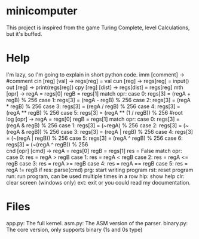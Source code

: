 # minicomputer
 This project is inspired from the game Turing Complete, level Calculations, but it's buffed.
# Help
I'm lazy, so I'm going to explain in short python code.
imm [comment] -> #comment
cin [reg] [val] -> regs[reg] = val
cun [reg] -> regs[reg] = input()
out [reg] -> print(regs[reg])
cpy [reg] [dist] -> regs[dist] = regs[reg]
mth [opr] ->
    regA = regs[0]
    regB = regs[1]
    match opr:
        case 0:
            regs[3] = (regA + regB) % 256
        case 1:
            regs[3] = (regA - regB) % 256
        case 2:
            regs[3] = (regA * regB) % 256
        case 3:
            regs[3] = (regA / regB) % 256
        case 4:
            regs[3] = (regA ** regB) % 256
        case 5:
            regs[3] = (regA ** (1 / regB)) % 256 #root   
log [opr] ->
    regA = regs[0]
    regB = regs[1]
    match opr:
        case 0:
            regs[3] = (regA & regB) % 256
        case 1:
            regs[3] = (~regA) % 256
        case 2:
            regs[3] = (~(regA & regB)) % 256
        case 3:
            regs[3] = (regA | regB) % 256
        case 4:
            regs[3] = (~(regA | regB)) % 256
        case 5:
            regs[3] = (regA ^ regB) % 256
        case 6:
            regs[3] = (~(regA ^ regB)) % 256    
cnd [opr] [cmd] ->
    regA = regs[0]
    regB = regs[1]
    res = False
    match opr:
        case 0:
            res = regA > regB
        case 1:
            res = regA < regB
        case 2:
            res = regA <= regB
        case 3:
            res = regA >= regB
        case 4:
            res = regA == regB
        case 5:
            res = regA != regB
    if res:
        parse(cmd)
prg: start writing program
rst: reset program
run: run program, can be used multiple times in a row
hlp: show help
clr: clear screen (windows only)
ext: exit
or you could read my documentation.
# Files
app.py: The full kernel.
asm.py: The ASM version of the parser.
binary.py: The core version, only supports binary (1s and 0s type)